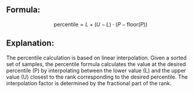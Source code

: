 ## Formula:
$$ \text{percentile} = L + (U - L) \cdot (P - \text{floor}(P)) $$
## Explanation:
The percentile calculation is based on linear interpolation. Given a sorted
set of samples, the percentile formula calculates the value at the desired percentile (P)
by interpolating between the lower value (L) and the upper value (U) closest to the rank
corresponding to the desired percentile. The interpolation factor is determined by the
fractional part of the rank.